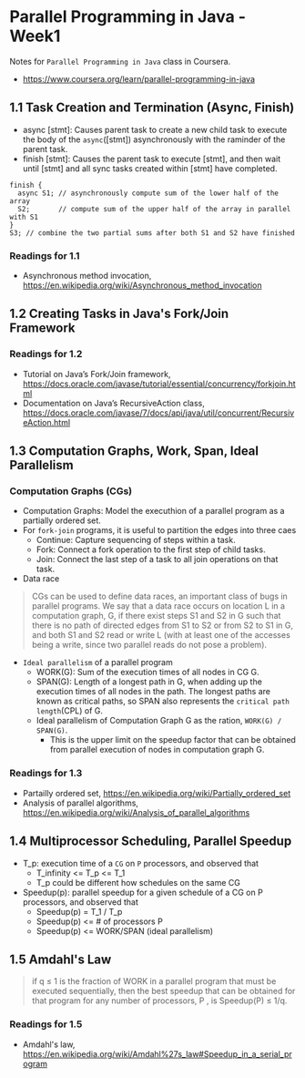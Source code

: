 # Parallel Programming in Java - Week1

Notes for `Parallel Programming in Java` class in Coursera.

- https://www.coursera.org/learn/parallel-programming-in-java

## 1.1 Task Creation and Termination (Async, Finish)

- async [stmt]: Causes parent task to create a new child task to execute the body of the `async`([stmt]) asynchronously with the raminder of the parent task.
- finish [stmt]: Causes the parent task to execute [stmt], and then wait until [stmt] and all sync tasks created within [stmt] have completed.

```
finish {
  async S1; // asynchronously compute sum of the lower half of the array
  S2;       // compute sum of the upper half of the array in parallel with S1
}
S3; // combine the two partial sums after both S1 and S2 have finished
```

### Readings for 1.1

- Asynchronous method invocation, https://en.wikipedia.org/wiki/Asynchronous_method_invocation

## 1.2 Creating Tasks in Java's Fork/Join Framework

### Readings for 1.2

- Tutorial on Java’s Fork/Join framework, https://docs.oracle.com/javase/tutorial/essential/concurrency/forkjoin.html
- Documentation on Java’s RecursiveAction class, https://docs.oracle.com/javase/7/docs/api/java/util/concurrent/RecursiveAction.html

## 1.3 Computation Graphs, Work, Span, Ideal Parallelism

### Computation Graphs (CGs)

- Computation Graphs: Model the executhion of a parallel program as a partially ordered set.
- For `fork-join` programs, it is useful to partition the edges into three caes
  - Continue: Capture sequencing of steps within a task.
  - Fork: Connect a fork operation to the first step of child tasks.
  - Join: Connect the last step of a task to all join operations on that task.
- Data race

> CGs can be used to define data races, an important class of bugs in parallel programs. We say that a data race occurs on location L in a computation graph, G, if there exist steps S1 and S2 in G such that there is no path of directed edges from S1 to S2 or from S2 to S1 in G, and both S1 and S2 read or write L (with at least one of the accesses being a write, since two parallel reads do not pose a problem).

- `Ideal parallelism` of a parallel program
  - WORK(G): Sum of the execution times of all nodes in CG G.
  - SPAN(G): Length of a longest path in G, when adding up the execution times of all nodes in the path. The longest paths are known as critical paths, so SPAN also represents the `critical path length`(CPL) of G.
  - Ideal parallelism of Computation Graph G as the ration, `WORK(G) / SPAN(G)`.
    - This is the upper limit on the speedup factor that can be obtained from parallel execution of nodes in computation graph G.

### Readings for 1.3

- Partailly ordered set, https://en.wikipedia.org/wiki/Partially_ordered_set
- Analysis of parallel algorithms, https://en.wikipedia.org/wiki/Analysis_of_parallel_algorithms

## 1.4 Multiprocessor Scheduling, Parallel Speedup

- T_p: execution time of a `CG` on `P` processors, and observed that
  - T_infinity <= T_p <= T_1
  - T_p could be different how schedules on the same CG
- Speedup(p): parallel speedup for a given schedule of a CG on P processors, and observed that
  - Speedup(p) = T_1 / T_p
  - Speedup(p) <= # of processors P
  - Speedup(p) <= WORK/SPAN (ideal parallelism)

## 1.5 Amdahl's Law

> if q ≤ 1 is the fraction of WORK in a parallel program that must be executed sequentially, then the best speedup that can be obtained for that program for any number of processors, P , is Speedup(P) ≤ 1/q.

### Readings for 1.5

- Amdahl's law, https://en.wikipedia.org/wiki/Amdahl%27s_law#Speedup_in_a_serial_program